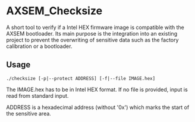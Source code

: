 AXSEM_Checksize
===============

A short tool to verify if a Intel HEX firmware image is compatible with the AXSEM bootloader.
Its main purpose is the integration into an existing project to prevent the overwriting of
sensitive data such as the factory calibration or a bootloader.


Usage
-----

    ./checksize [-p|--protect ADDRESS] [-f|--file IMAGE.hex]

The IMAGE.hex has to be in Intel HEX format. If no file is provided, input is read from
standard input.

ADDRESS is a hexadecimal address
(without '0x') which marks the start of the sensitive area.
